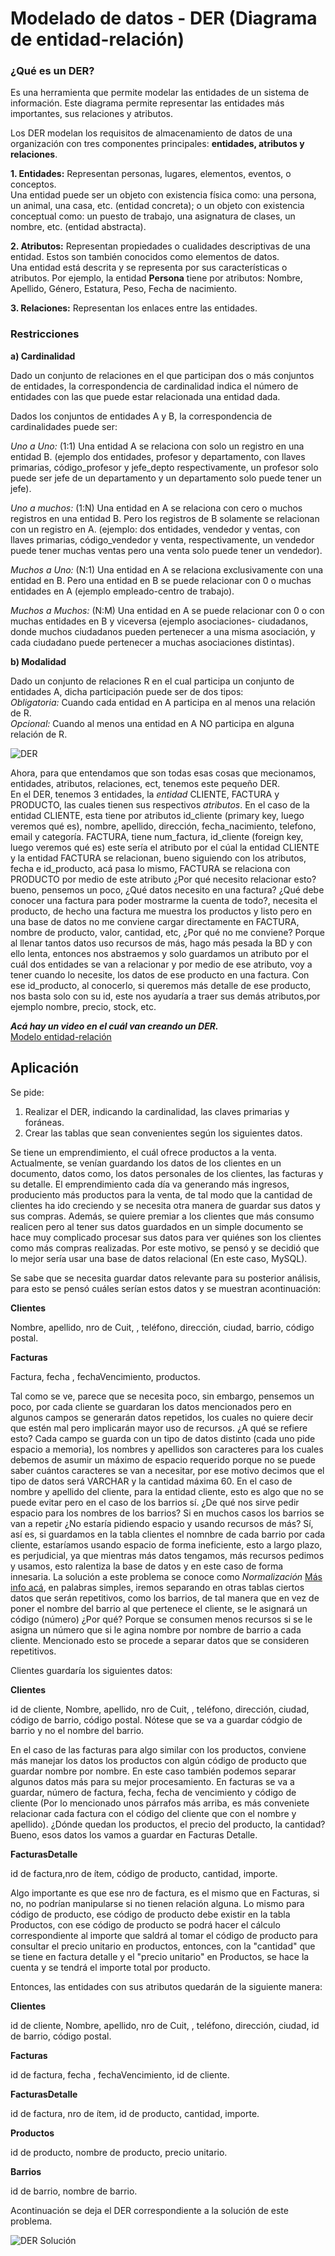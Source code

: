# Modelado de datos - DER (Diagrama de entidad-relación)		
 		
### ¿Qué es un DER?		
  Es una herramienta que permite modelar las entidades de un sistema de información. Este diagrama permite representar las entidades más   importantes, sus relaciones y atributos.
 	
  Los DER modelan los requisitos de almacenamiento de datos de una organización con tres componentes principales: **entidades,             atributos y relaciones**.		

**1. Entidades:** Representan personas, lugares, elementos, eventos, o conceptos.		
     Una entidad puede ser un objeto con existencia física como: una persona, un animal, una casa, etc. (entidad concreta); o un objeto      con existencia conceptual como: un puesto de trabajo, una asignatura de clases, un nombre, etc. (entidad abstracta).		
	
**2. Atributos:** Representan propiedades o cualidades descriptivas de una entidad. Estos son también conocidos como elementos de            datos.		
     Una entidad está descrita y se representa por sus características o atributos. Por ejemplo, la entidad **Persona** tiene por            atributos: Nombre, Apellido, Género, Estatura, Peso, Fecha de nacimiento.		
      		
**3. Relaciones:** Representan los enlaces entre las entidades.		
  		
### Restricciones		

**a) Cardinalidad**		
    
  Dado un conjunto de relaciones en el que participan dos o más conjuntos de entidades, la correspondencia de cardinalidad indica el       número de entidades con las que puede estar relacionada una entidad dada.		
    
  Dados los conjuntos de entidades A y B, la correspondencia de cardinalidades puede ser:		
 		
 _Uno a Uno:_ (1:1) Una entidad A se relaciona con solo un registro en una entidad B. (ejemplo dos entidades, profesor y                   departamento, con llaves primarias, código_profesor y jefe_depto respectivamente, un profesor solo puede ser jefe de un departamento     y un departamento solo puede tener un jefe).		
    		
 _Uno a muchos:_ (1:N) Una entidad en A se relaciona con cero o muchos registros en una entidad B. Pero los registros de B solamente       se relacionan con un registro en A. (ejemplo: dos entidades, vendedor y ventas, con llaves primarias, código_vendedor y venta,           respectivamente, un vendedor puede tener muchas ventas pero una venta solo puede tener un vendedor).		
 		
 _Muchos a Uno:_ (N:1) Una entidad en A se relaciona exclusivamente con una entidad en B. Pero una entidad en B se puede relacionar       con 0 o muchas entidades en A (ejemplo empleado-centro de trabajo).		
		
 _Muchos a Muchos:_ (N:M) Una entidad en A se puede relacionar con 0 o con muchas entidades en B y viceversa (ejemplo asociaciones-       ciudadanos, donde muchos ciudadanos pueden pertenecer a una misma asociación, y cada ciudadano puede pertenecer a muchas   		   asociaciones    distintas).		
 
**b) Modalidad**		
   
  Dado un conjunto de relaciones R en el cual participa un conjunto de entidades A, dicha participación puede ser de dos tipos:				
 _Obligatoria:_ Cuando cada entidad en A participa en al menos una relación de R.		
 _Opcional:_ Cuando al menos una entidad en A NO participa en alguna relación de R.		
    		
 		
 ![DER](http://www.hermosaprogramacion.com/wp-content/uploads/2014/07/entidad-relacion-1.jpg)		
   		
Ahora, para que entendamos que son todas esas cosas que mecionamos, entidades, atributos, relaciones, ect, tenemos este pequeño DER. 			
En el DER, tenemos 3 entidades, la _entidad_ CLIENTE, FACTURA y PRODUCTO, las cuales tienen sus respectivos _atributos_. En el caso de  la entidad CLIENTE, esta tiene por atributos id_cliente (primary key, luego veremos qué es), nombre, apellido, dirección,               fecha_nacimiento, telefono, email y categoría. FACTURA, tiene num_factura, id_cliente (foreign key, luego veremos qué es) este sería     el atributo por el cúal la entidad CLIENTE y la entidad FACTURA se relacionan, bueno siguiendo con los atributos, fecha e id_producto,   acá pasa lo mismo, FACTURA se relaciona con PRODUCTO por medio de este atributo ¿Por qué necesito relacionar esto? bueno, pensemos un   poco, ¿Qué datos necesito en una factura? ¿Qué debe conocer una factura para poder mostrarme la cuenta de todo?, necesita el producto,   de hecho una factura me muestra los productos y listo pero en una base de datos no me conviene cargar directamente en FACTURA, nombre   de producto, valor, cantidad, etc, ¿Por qué no me conviene? Porque al llenar tantos datos uso recursos de más, hago más pesada la BD y   con ello lenta, entonces nos abstraemos y solo guardamos un atributo por el cuál dos entidades se van a relacionar y por medio de ese   atributo, voy a tener cuando lo necesite, los datos de ese producto en una factura. Con ese id_producto, al conocerlo, si queremos más   detalle de ese producto, nos basta solo con su id, este nos ayudaría a traer sus demás atributos,por ejemplo nombre, precio, stock,     etc.		
  		
**_Acá hay un video en el cuál van creando un DER._**		
[Modelo entidad-relación](https://www.youtube.com/watch?v=bxdKRHgLTSg) 
   
## Aplicación
   
Se pide:

1. Realizar el DER, indicando la cardinalidad, las claves primarias y foráneas.
2. Crear las tablas que sean convenientes según los siguientes datos.

Se tiene un emprendimiento, el cuál ofrece productos a la venta. Actualmente, se venían guardando los datos de los clientes en un documento, datos como, los datos personales de los clientes, las facturas y su detalle. El emprendimiento cada día va generando más ingresos, produciento más productos para la venta, de tal modo que la cantidad de clientes ha ido creciendo y se necesita   otra manera de guardar sus datos y sus compras. Además, se quiere premiar a los clientes que más consumo realicen pero al tener sus datos guardados en un simple documento se hace muy complicado procesar sus datos para ver quiénes son los clientes como más compras realizadas.
Por este motivo, se pensó  y se decidió que lo mejor sería usar una base de datos relacional (En este caso, MySQL). 

Se sabe que se necesita guardar datos relevante para su posterior análisis, para esto se pensó cuáles serían estos datos y se muestran acontinuación:   

**Clientes**

Nombre, apellido, nro de Cuit, , teléfono, dirección, ciudad, barrio, código postal.

**Facturas**

Factura, fecha , fechaVencimiento, productos.

Tal como se ve, parece que se necesita poco, sin embargo, pensemos un poco, por cada cliente se guardaran los datos mencionados pero en algunos campos se generarán datos repetidos, los cuales no quiere decir que estén mal pero implicarán mayor uso de recursos. ¿A qué se refiere esto? Cada campo se guarda con un tipo de datos distinto (cada uno pide espacio a memoria), los nombres y apellidos son caracteres para los cuales debemos de asumir un máximo de espacio requerido porque no se puede saber cuántos caracteres se van a necesitar, por ese motivo decimos que el tipo de datos será VARCHAR y la cantidad máxima 60. En el caso de nombre y apellido del cliente, para la entidad cliente, esto es algo que no se puede evitar pero en el caso de los barrios sí. ¿De qué nos sirve pedir espacio para los nombres de los barrios? Si en muchos casos los barrios se van a repetir ¿No estaría pidiendo espacio y usando recursos de más? Sí, así es, si guardamos en la tabla clientes el nomnbre de cada barrio por cada cliente, estaríamos usando espacio de forma ineficiente, esto a largo plazo, es perjudicial, ya que mientras más datos tengamos, más recursos pedimos y usamos, esto ralentiza la base de datos y en este caso de forma innesaria. La solución a este problema se conoce como _Normalización_ 
[Más info acá](https://es.wikipedia.org/wiki/Normalizaci%C3%B3n_de_bases_de_datos), en palabras simples, iremos separando en otras tablas ciertos datos que serán repetitivos, como los barrios, de tal manera que en vez de poner el nombre del barrio al que pertenece el cliente, se le asignará un código (número) ¿Por qué? Porque se consumen menos recursos si se le asigna un número que si le agina nombre por nombre de barrio a cada cliente. Mencionado esto se procede a separar datos que se consideren repetitivos.

Clientes guardaría los siguientes datos:
  
**Clientes**

id de cliente, Nombre, apellido, nro de Cuit, , teléfono, dirección, ciudad, código de barrio, código postal. Nótese que se va a guardar códgio de barrio y no el nombre del barrio.

En el caso de las facturas para algo similar con los productos, conviene más manejar los datos los productos con algún código de producto que guardar nombre por nombre. En este caso también podemos separar algunos datos más para su mejor procesamiento. 
En facturas se va a guardar, número de factura, fecha, fecha de vencimiento y código de cliente (Por lo mencionado unos párrafos más arriba, es más conveniete relacionar cada factura con el código del cliente que con el nombre y apellido). ¿Dónde quedan los productos, el precio del producto, la cantidad? Bueno, esos datos los vamos a guardar en Facturas Detalle.


**FacturasDetalle**

id de factura,nro de ítem, código de producto, cantidad, importe.

Algo importante es que ese nro de factura, es el mismo que en Facturas, si no, no podrían manipularse si no tienen relación alguna. Lo mismo para código de producto, ese código de producto debe existir en la tabla Productos, con ese código de producto se podrá hacer el cálculo correspondiente al importe que saldrá al tomar el código de producto para consultar el precio unitario en productos, entonces, con la "cantidad" que se tiene en factura detalle y el "precio unitario" en Productos, se hace la cuenta y se tendrá el importe total por producto.

Entonces, las entidades con sus atributos quedarán de la siguiente manera:

**Clientes**

id de cliente, Nombre, apellido, nro de Cuit, , teléfono, dirección, ciudad, id de barrio, código postal.

**Facturas**

id de factura, fecha , fechaVencimiento, id de cliente.

**FacturasDetalle**

id de factura, nro de ítem, id de producto, cantidad, importe.

**Productos**

id de producto, nombre de producto, precio unitario.

**Barrios**

id de barrio, nombre de barrio.

Acontinuación se deja el DER correspondiente a la solución de este problema.


![DER Solución](https://github.com/Eri02/intro-a-base-de-datos-relacional/blob/gh-pages/BDPTFDER.png)
